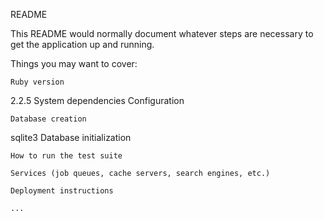 
README

This README would normally document whatever steps are necessary to get the application up and running.

Things you may want to cover:

    Ruby version
2.2.5
   System dependencies
    Configuration

    Database creation
sqlite3
    Database initialization

    How to run the test suite

    Services (job queues, cache servers, search engines, etc.)

    Deployment instructions

    ...

